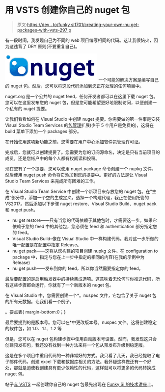 # 用 VSTS 创建你自己的 nuget 包

> 原文:[https://dev . to/funky si1701/creating-your-own-nu get-packages-with-vsts-297 p](https://dev.to/funkysi1701/creating-your-own-nuget-packages-with-vsts-297p)

有一段时间，我发现自己为不同的 web 项目编写相同的代码。这让我很恼火，因为这违背了 DRY 原则(不要重复自己)。

[![Nuget](img/9717940de0301e7b61d60f127d4aa3fd.png)](https://res.cloudinary.com/practicaldev/image/fetch/s--oRQ4PSay--/c_limit%2Cf_auto%2Cfl_progressive%2Cq_auto%2Cw_880/https://i1.wp.com/www.funkysi1701.com/wp-content/uploads/2017/07/nuget.png%3Fresize%3D300%252C91%26ssl%3D1) 一个可能的解决方案是编写自己的 nuget 包。然后，您可以将这段代码添加到您正在处理的任何项目中。

nuget.org 是一个公共的 nuget feed，任何开发者都可以在这里下载 nuget 包。您可以在这里发布您的 nuget 包，但是您可能希望更好地限制访问，以便创建一个私有的 nuget 提要。

让我们看看如何在 Visual Studio 中创建 nuget 提要。你需要做的第一件事是安装 Visual Studio Team Services 的[包管理](https://marketplace.visualstudio.com/items?itemName=ms.feed)扩展(少于 5 个用户是免费的)，这将在 build 菜单下添加一个 packages 部分。

在开始使用这项新功能之前，您需要在用户中心添加软件包管理许可证。

完成后，您就可以创建提要了。您需要为您的订阅源命名，决定是只有当前项目的成员，还是您帐户中的每个人都有权阅读和投稿。

现在您有了一个提要，您可以使用 nuget package 命令创建一个 nupkg 文件，然后使用 nuget push 命令将它添加到您的提要中。更好的方法是让 Visual Studio Team Services 来完成所有困难的工作。

在 Visual Studio Team Service 中创建一个新项目来存放您的 nuget 包。在“生成”部分中，添加一个空的生成定义。选择一个构建代理，我正在使用托管的 VS2017。然后添加以下步骤 nuget restore、Visual Studio Build、nuget pack 和 nuget push。

*   nu get restore——只有当您的代码依赖于其他包时，才需要这一步。如果它依赖于您的 feed 中的其他包，您必须在 feed 和 authentication 部分指定您的 feed。
*   Visual Studio Build–像在 Visual Studio 中一样构建代码。我对这一步所做的唯一配置是在配置中指定 Release。
*   nu get pack——这将从您构建的项目创建 nupkg 文件。在 configuration to package 中，指定与您在上一步中指定的相同的内容(在我的示例中为 Release)
*   nu get push——发布到你的 feed，所以你当然需要指定你的 feed。

最后要配置的是启用触发器中的持续集成选项。这意味着无论何时你推送代码，所有这些步骤都会运行，你就有了一个新版本的 nuget 包。

在 Visual Studio 中，您需要创建一个*。nuspec 文件，它包含了关于 nuget 包的所有元数据。让我们看一个例子。

。要点表{ margin-bottom:0；}

最后要提到的是版本号。您可以在*中更改版本号。nuspec 文件。这将创建稳定的软件包，如 1.0、1.1、1.2 等

但是，您可以在 nuget 包构建步骤中使用自动版本号设置。然而，我发现这只会创建预发布包，我还没有找到一种方法来将一个包从预发布升级到稳定版。

这是在多个项目中重用代码的一种非常好的方式。我只看了几天，我已经提取了电子邮件代码，创建 excel 下载和数据库相关的方法。我怀疑这样做还有一个好处，那就是迫使我创建具有更少依赖性的代码，这样就可以将更多的代码转换成 nuget 包。

帖子[与 VSTS](https://www.funkysi1701.com/2017/07/31/creating-nuget-packages/) 一起创建你自己的 nuget 包最先出现在 [Funky Si 的技术讲座](https://www.funkysi1701.com)上。